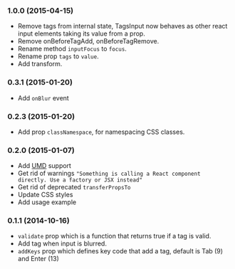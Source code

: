 ### 1.0.0 (2015-04-15)

* Remove tags from internal state, TagsInput now behaves as other react
  input elements taking its value from a prop.
* Remove onBeforeTagAdd, onBeforeTagRemove.
* Rename method `inputFocus` to `focus`.
* Rename prop `tags` to `value`.
* Add transform.

### 0.3.1 (2015-01-20)

* Add `onBlur` event

### 0.2.3 (2015-01-20)

* Add prop `classNamespace`, for namespacing CSS classes.

### 0.2.0 (2015-01-07)

* Add [UMD](https://github.com/umdjs/umd) support
* Get rid of warnings `"Something is calling a React component directly. Use a factory or JSX instead"`
* Get rid of deprecated `transferPropsTo`
* Update CSS styles
* Add usage example

### 0.1.1 (2014-10-16)

* `validate` prop which is a function that returns true if a tag is valid.
* Add tag when input is blurred.
* `addKeys` prop which defines key code that add a tag, default is Tab (9) and Enter (13)
